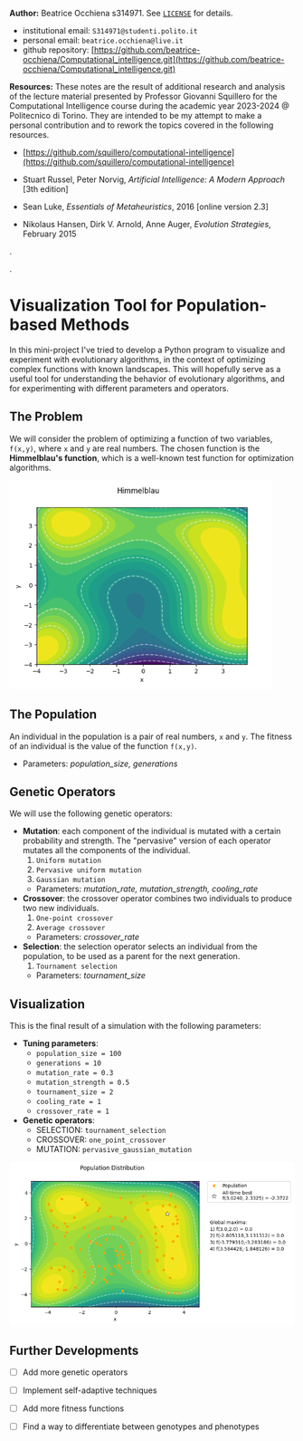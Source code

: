 **Author:** Beatrice Occhiena s314971. See [`LICENSE`](https://github.com/beatrice-occhiena/Computational_intelligence/blob/main/LICENSE) for details.
- institutional email: `S314971@studenti.polito.it`
- personal email: `beatrice.occhiena@live.it`
- github repository: [https://github.com/beatrice-occhiena/Computational_intelligence.git](https://github.com/beatrice-occhiena/Computational_intelligence.git)

**Resources:** These notes are the result of additional research and analysis of the lecture material presented by Professor Giovanni Squillero for the Computational Intelligence course during the academic year 2023-2024 @ Politecnico di Torino. They are intended to be my attempt to make a personal contribution and to rework the topics covered in the following resources.
- [https://github.com/squillero/computational-intelligence](https://github.com/squillero/computational-intelligence)
- Stuart Russel, Peter Norvig, *Artificial Intelligence: A Modern Approach* [3th edition]

- Sean Luke, *Essentials of Metaheuristics*, 2016 [online version 2.3]
- Nikolaus Hansen, Dirk V. Arnold, Anne Auger, *Evolution Strategies*, February 2015

.

.

# Visualization Tool for Population-based Methods
In this mini-project I've tried to develop a Python program to visualize and experiment with evolutionary algorithms, in the context of optimizing complex functions with known landscapes. This will hopefully serve as a useful tool for understanding the behavior of evolutionary algorithms, and for experimenting with different parameters and operators.

## The Problem
We will consider the problem of optimizing a function of two variables, `f(x,y)`, where `x` and `y` are real numbers. The chosen function is the **Himmelblau's function**, which is a well-known test function for optimization algorithms.

![himmelblau's](himmelblaus.png)

## The Population
An individual in the population is a pair of real numbers, `x` and `y`. The fitness of an individual is the value of the function `f(x,y)`.
- Parameters: *population_size, generations*

## Genetic Operators
We will use the following genetic operators:
- **Mutation**: each component of the individual is mutated with a certain probability and strength. The "pervasive" version of each operator mutates all the components of the individual.
  1. `Uniform mutation`
  2. `Pervasive uniform mutation`
  3. `Gaussian mutation`
  - Parameters: *mutation_rate, mutation_strength, cooling_rate*
- **Crossover**: the crossover operator combines two individuals to produce two new individuals.
  1. `One-point crossover`
  2. `Average crossover`
  - Parameters: *crossover_rate*
- **Selection**: the selection operator selects an individual from the population, to be used as a parent for the next generation.
  1. `Tournament selection`
  - Parameters: *tournament_size*

## Visualization
This is the final result of a simulation with the following parameters:
- **Tuning parameters**:
  - `population_size = 100`
  - `generations = 10`
  - `mutation_rate = 0.3`
  - `mutation_strength = 0.5`
  - `tournament_size = 2`
  - `cooling_rate = 1`
  - `crossover_rate = 1`
- **Genetic operators**:
  - SELECTION: `tournament_selection`
  - CROSSOVER: `one_point_crossover`
  - MUTATION: `pervasive_gaussian_mutation`

![pop_evolution.gif](pop_evolution.gif)

## Further Developments
- [ ] Add more genetic operators
- [ ] Implement self-adaptive techniques
- [ ] Add more fitness functions
- [ ] Find a way to differentiate between genotypes and phenotypes

